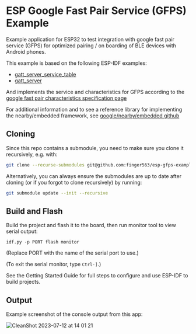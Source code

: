 # ESP Google Fast Pair Service (GFPS) Example

Example application for ESP32 to test integration with google fast pair service
(GFPS) for optimized pairing / on boarding of BLE devices with Android phones. 

This example is based on the following ESP-IDF examples:

- [gatt_server_service_table](https://github.com/espressif/esp-idf/tree/d2471b11e78fb0af612dfa045255ac7fe497bea8/examples/bluetooth/bluedroid/ble/gatt_server_service_table)
- [gatt_server](https://github.com/espressif/esp-idf/tree/d2471b11e7/examples/bluetooth/bluedroid/ble/gatt_server)

And implements the service and characteristics for GFPS according to the [google
fast pair characteristics specification
page](https://developers.google.com/nearby/fast-pair/specifications/characteristics)

For additional information and to see a reference library for implementing the
nearby/embedded framework, see [google/nearby/embedded
github](https://github.com/google/nearby/tree/main/embedded)

## Cloning

Since this repo contains a submodule, you need to make sure you clone it
recursively, e.g. with:

``` sh
git clone --recurse-submodules git@github.com:finger563/esp-gfps-example
```

Alternatively, you can always ensure the submodules are up to date after cloning
(or if you forgot to clone recursively) by running:

``` sh
git submodule update --init --recursive
```

## Build and Flash

Build the project and flash it to the board, then run monitor tool to view serial output:

```
idf.py -p PORT flash monitor
```

(Replace PORT with the name of the serial port to use.)

(To exit the serial monitor, type ``Ctrl-]``.)

See the Getting Started Guide for full steps to configure and use ESP-IDF to build projects.

## Output

Example screenshot of the console output from this app:

![CleanShot 2023-07-12 at 14 01 21](https://github.com/esp-cpp/template/assets/213467/7f8abeae-121b-4679-86d8-7214a76f1b75)
